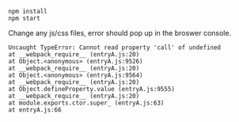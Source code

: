 

```
npm install
npm start
```

Change any js/css files, error should pop up in the broswer console.

```
Uncaught TypeError: Cannot read property 'call' of undefined
at __webpack_require__ (entryA.js:20)
at Object.<anonymous> (entryA.js:9526)
at __webpack_require__ (entryA.js:20)
at Object.<anonymous> (entryA.js:9564)
at __webpack_require__ (entryA.js:20)
at Object.defineProperty.value (entryA.js:9555)
at __webpack_require__ (entryA.js:20)
at module.exports.ctor.super_ (entryA.js:63)
at entryA.js:66
```
